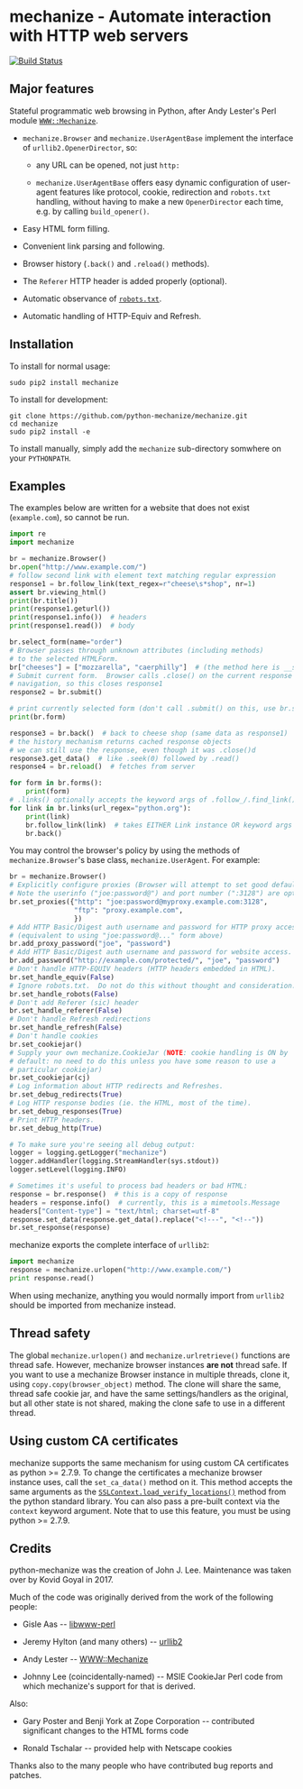 mechanize - Automate interaction with HTTP web servers
==========================================================

[![Build Status](https://api.travis-ci.org/python-mechanize/mechanize.svg)](https://travis-ci.org/python-mechanize/mechanize)

Major features
-----------------

Stateful programmatic web browsing in Python, after Andy Lester's Perl
module [`WWW::Mechanize`](http://search.cpan.org/dist/WWW-Mechanize/).

  * `mechanize.Browser` and `mechanize.UserAgentBase` implement the
    interface of `urllib2.OpenerDirector`, so:

      * any URL can be opened, not just `http:`

      * `mechanize.UserAgentBase` offers easy dynamic configuration of
        user-agent features like protocol, cookie, redirection and
        `robots.txt` handling, without having to make a new
        `OpenerDirector` each time, e.g. by calling `build_opener()`.

  * Easy HTML form filling.

  * Convenient link parsing and following.

  * Browser history (`.back()` and `.reload()` methods).

  * The `Referer` HTTP header is added properly (optional).

  * Automatic observance of
    [`robots.txt`](http://www.robotstxt.org/wc/norobots.html).

  * Automatic handling of HTTP-Equiv and Refresh.


Installation
-----------------

To install for normal usage:
```
sudo pip2 install mechanize
```

To install for development:
```
git clone https://github.com/python-mechanize/mechanize.git
cd mechanize
sudo pip2 install -e
```

To install manually, simply add the `mechanize` sub-directory somwhere on your
`PYTHONPATH`.

Examples
----------

The examples below are written for a website that does not exist
(`example.com`), so cannot be run.  

```python
import re
import mechanize

br = mechanize.Browser()
br.open("http://www.example.com/")
# follow second link with element text matching regular expression
response1 = br.follow_link(text_regex=r"cheese\s*shop", nr=1)
assert br.viewing_html()
print(br.title())
print(response1.geturl())
print(response1.info())  # headers
print(response1.read())  # body

br.select_form(name="order")
# Browser passes through unknown attributes (including methods)
# to the selected HTMLForm.
br["cheeses"] = ["mozzarella", "caerphilly"]  # (the method here is __setitem__)
# Submit current form.  Browser calls .close() on the current response on
# navigation, so this closes response1
response2 = br.submit()

# print currently selected form (don't call .submit() on this, use br.submit())
print(br.form)

response3 = br.back()  # back to cheese shop (same data as response1)
# the history mechanism returns cached response objects
# we can still use the response, even though it was .close()d
response3.get_data()  # like .seek(0) followed by .read()
response4 = br.reload()  # fetches from server

for form in br.forms():
    print(form)
# .links() optionally accepts the keyword args of .follow_/.find_link()
for link in br.links(url_regex="python.org"):
    print(link)
    br.follow_link(link)  # takes EITHER Link instance OR keyword args
    br.back()
```

You may control the browser's policy by using the methods of
`mechanize.Browser`'s base class, `mechanize.UserAgent`.  For example:

```python
br = mechanize.Browser()
# Explicitly configure proxies (Browser will attempt to set good defaults).
# Note the userinfo ("joe:password@") and port number (":3128") are optional.
br.set_proxies({"http": "joe:password@myproxy.example.com:3128",
                "ftp": "proxy.example.com",
                })
# Add HTTP Basic/Digest auth username and password for HTTP proxy access.
# (equivalent to using "joe:password@..." form above)
br.add_proxy_password("joe", "password")
# Add HTTP Basic/Digest auth username and password for website access.
br.add_password("http://example.com/protected/", "joe", "password")
# Don't handle HTTP-EQUIV headers (HTTP headers embedded in HTML).
br.set_handle_equiv(False)
# Ignore robots.txt.  Do not do this without thought and consideration.
br.set_handle_robots(False)
# Don't add Referer (sic) header
br.set_handle_referer(False)
# Don't handle Refresh redirections
br.set_handle_refresh(False)
# Don't handle cookies
br.set_cookiejar()
# Supply your own mechanize.CookieJar (NOTE: cookie handling is ON by
# default: no need to do this unless you have some reason to use a
# particular cookiejar)
br.set_cookiejar(cj)
# Log information about HTTP redirects and Refreshes.
br.set_debug_redirects(True)
# Log HTTP response bodies (ie. the HTML, most of the time).
br.set_debug_responses(True)
# Print HTTP headers.
br.set_debug_http(True)

# To make sure you're seeing all debug output:
logger = logging.getLogger("mechanize")
logger.addHandler(logging.StreamHandler(sys.stdout))
logger.setLevel(logging.INFO)

# Sometimes it's useful to process bad headers or bad HTML:
response = br.response()  # this is a copy of response
headers = response.info()  # currently, this is a mimetools.Message
headers["Content-type"] = "text/html; charset=utf-8"
response.set_data(response.get_data().replace("<!---", "<!--"))
br.set_response(response)
```

mechanize exports the complete interface of `urllib2`:

```python
import mechanize
response = mechanize.urlopen("http://www.example.com/")
print response.read()
```

When using mechanize, anything you would normally import from `urllib2` should
be imported from mechanize instead.

Thread safety
---------------

The global `mechanize.urlopen()` and `mechanize.urlretrieve()` functions are
thread safe. However, mechanize browser instances **are not** thread safe. If
you want to use a mechanize Browser instance in multiple threads, clone it,
using `copy.copy(browser_object)` method. The clone will share the same,
thread safe cookie jar, and have the same settings/handlers as the original,
but all other state is not shared, making the clone safe to use in a different
thread.

Using custom CA certificates
-------------------------------

mechanize supports the same mechanism for using custom CA certificates as
python >= 2.7.9. To change the certificates a mechanize browser instance uses,
call the `set_ca_data()` method on it. This method accepts the same arguments
as the
[`SSLContext.load_verify_locations()`](https://docs.python.org/2/library/ssl.html#ssl.SSLContext.load_verify_locations)
method from the python standard library. You can also pass a pre-built context
via the `context` keyword argument. Note that to use this feature, you
must be using python >= 2.7.9.


Credits
-----------------

python-mechanize was the creation of John J. Lee. Maintenance was taken over by
Kovid Goyal in 2017.

Much of the code was originally derived from the work of the following people:

 * Gisle Aas -- [libwww-perl](http://search.cpan.org/dist/libwww-perl/)

 * Jeremy Hylton (and many others) --
[urllib2](http://docs.python.org/release/2.6/library/urllib2.html)

 * Andy Lester -- [WWW::Mechanize](http://search.cpan.org/dist/WWW-Mechanize/)

 * Johnny Lee (coincidentally-named) -- MSIE CookieJar Perl code from which
mechanize's support for that is derived.

Also:

 * Gary Poster and Benji York at Zope Corporation -- contributed significant
changes to the HTML forms code

 * Ronald Tschalar -- provided help with Netscape cookies

Thanks also to the many people who have contributed bug reports and
patches.
